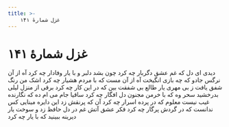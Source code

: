 ```yaml
---
title: >-
    غزل شمارهٔ ۱۴۱
---
```

# غزل شمارهٔ ۱۴۱

دیدی ای دل که غم عشق دگربار چه کرد
چون بشد دلبر و با یار وفادار چه کرد
آه از آن نرگس جادو که چه بازی انگیخت
آه از آن مست که با مردم هشیار چه کرد
اشک من رنگ شفق یافت ز بی مهری یار
طالع بی شفقت بین که در این کار چه کرد
برقی از منزل لیلی بدرخشید سحر
وه که با خرمن مجنون دل افگار چه کرد
ساقیا جام می ام ده که نگارنده غیب
نیست معلوم که در پرده اسرار چه کرد
آن که پرنقش زد این دایره مینایی
کس ندانست که در گردش پرگار چه کرد
فکر عشق آتش غم در دل حافظ زد و سوخت
یار دیرینه ببینید که با یار چه کرد
